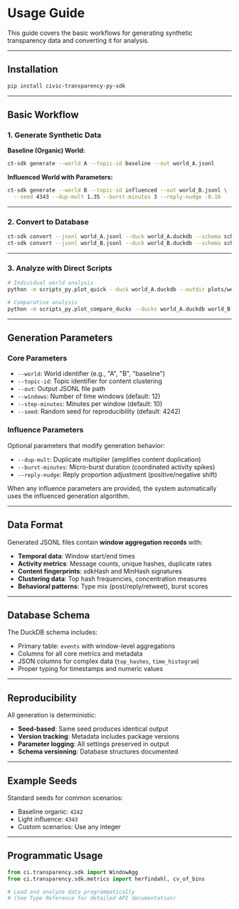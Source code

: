 # Usage Guide

This guide covers the basic workflows for generating synthetic transparency data and converting it for analysis.

---

## Installation

```bash
pip install civic-transparency-py-sdk
```

---

## Basic Workflow

### 1. Generate Synthetic Data

**Baseline (Organic) World:**
```bash
ct-sdk generate --world A --topic-id baseline --out world_A.jsonl
```

**Influenced World with Parameters:**
```bash
ct-sdk generate --world B --topic-id influenced --out world_B.jsonl \
  --seed 4343 --dup-mult 1.35 --burst-minutes 3 --reply-nudge -0.10
```

---

### 2. Convert to Database

```bash
ct-sdk convert --jsonl world_A.jsonl --duck world_A.duckdb --schema schema/schema.sql
ct-sdk convert --jsonl world_B.jsonl --duck world_B.duckdb --schema schema/schema.sql
```

---

### 3. Analyze with Direct Scripts

```bash
# Individual world analysis
python -m scripts_py.plot_quick --duck world_A.duckdb --outdir plots/world_A

# Comparative analysis
python -m scripts_py.plot_compare_ducks --ducks world_A.duckdb world_B.duckdb --outdir plots/compare_AB
```

---

## Generation Parameters

### Core Parameters

- `--world`: World identifier (e.g., "A", "B", "baseline")
- `--topic-id`: Topic identifier for content clustering
- `--out`: Output JSONL file path
- `--windows`: Number of time windows (default: 12)
- `--step-minutes`: Minutes per window (default: 10)
- `--seed`: Random seed for reproducibility (default: 4242)

### Influence Parameters

Optional parameters that modify generation behavior:

- `--dup-mult`: Duplicate multiplier (amplifies content duplication)
- `--burst-minutes`: Micro-burst duration (coordinated activity spikes)
- `--reply-nudge`: Reply proportion adjustment (positive/negative shift)

When any influence parameters are provided, the system automatically uses the influenced generation algorithm.

---

## Data Format

Generated JSONL files contain **window aggregation records** with:

- **Temporal data**: Window start/end times
- **Activity metrics**: Message counts, unique hashes, duplicate rates
- **Content fingerprints**: sdkHash and MinHash signatures
- **Clustering data**: Top hash frequencies, concentration measures
- **Behavioral patterns**: Type mix (post/reply/retweet), burst scores

---

## Database Schema

The DuckDB schema includes:

- Primary table: `events` with window-level aggregations
- Columns for all core metrics and metadata
- JSON columns for complex data (`top_hashes`, `time_histogram`)
- Proper typing for timestamps and numeric values

---

## Reproducibility

All generation is deterministic:

- **Seed-based**: Same seed produces identical output
- **Version tracking**: Metadata includes package versions
- **Parameter logging**: All settings preserved in output
- **Schema versioning**: Database structures documented

---

## Example Seeds

Standard seeds for common scenarios:

- Baseline organic: `4242`
- Light influence: `4343`
- Custom scenarios: Use any integer

---

## Programmatic Usage

```python
from ci.transparency.sdk import WindowAgg
from ci.transparency.sdk.metrics import herfindahl, cv_of_bins

# Load and analyze data programmatically
# (See Type Reference for detailed API documentation)
```
